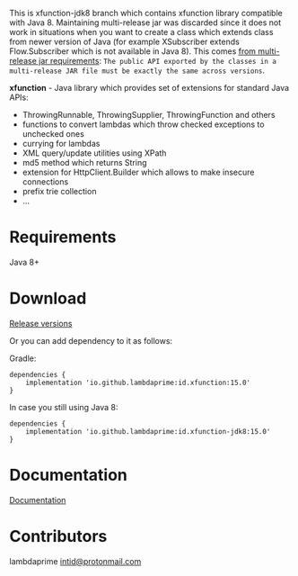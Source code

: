 This is xfunction-jdk8 branch which contains xfunction library compatible with Java 8.
Maintaining multi-release jar was discarded since it does not work in situations when you want to create
a class which extends class from newer version of Java (for example XSubscriber extends Flow.Subscriber which
is not available in Java 8). This comes [from multi-release jar
requirements](https://docs.oracle.com/en/java/javase/11/docs/specs/jar/jar.html#multi-release-jar-files):
`The public API exported by the classes in a multi-release JAR file must be exactly the same across versions`.


**xfunction** - Java library which provides set of extensions for standard Java APIs:

- ThrowingRunnable, ThrowingSupplier, ThrowingFunction and others
- functions to convert lambdas which throw checked exceptions to unchecked ones
- currying for lambdas
- XML query/update utilities using XPath
- md5 method which returns String
- extension for HttpClient.Builder which allows to make insecure connections
- prefix trie collection
- ...

# Requirements

Java 8+

# Download

[Release versions](https://github.com/lambdaprime/xfunction/releases)

Or you can add dependency to it as follows:

Gradle:

```
dependencies {
    implementation 'io.github.lambdaprime:id.xfunction:15.0'
}
```

In case you still using Java 8:

```
dependencies {
    implementation 'io.github.lambdaprime:id.xfunction-jdk8:15.0'
}
```

# Documentation

[Documentation](http://portal2.atwebpages.com/xfunction)

# Contributors

lambdaprime <intid@protonmail.com>
